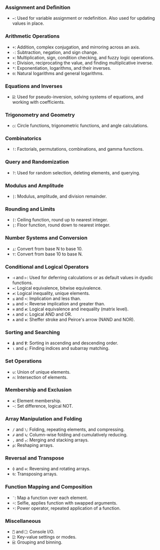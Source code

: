 ### Assignment and Definition

- `←`: Used for variable assignment or redefinition. Also used for updating values in place.

### Arithmetic Operations

- `+`: Addition, complex conjugation, and mirroring across an axis.
- `-`: Subtraction, negation, and sign change.
- `×`: Multiplication, sign, condition checking, and fuzzy logic operations.
- `÷`: Division, reciprocating the value, and finding multiplicative inverse.
- `*`: Exponentiation, logarithms, and their inverses.
- `⍟`: Natural logarithms and general logarithms.

### Equations and Inverses

- `⌹`: Used for pseudo-inversion, solving systems of equations, and working with coefficients.

### Trigonometry and Geometry

- `○`: Circle functions, trigonometric functions, and angle calculations.

### Combinatorics

- `!`: Factorials, permutations, combinations, and gamma functions.

### Query and Randomization

- `?`: Used for random selection, deleting elements, and querying.

### Modulus and Amplitude

- `|`: Modulus, amplitude, and division remainder.

### Rounding and Limits

- `⌈`: Ceiling function, round up to nearest integer.
- `⌊`: Floor function, round down to nearest integer.

### Number Systems and Conversion

- `⊥`: Convert from base N to base 10.
- `⊤`: Convert from base 10 to base N.

### Conditional and Logical Operators

- `⊣` and `⊢`: Used for deferring calculations or as default values in dyadic functions.
- `=`: Logical equivalence, bitwise equivalence.
- `≠`: Logical inequality, unique elements.
- `≤` and `<`: Implication and less than.
- `≥` and `>`: Reverse implication and greater than.
- `≡` and `≢`: Logical equivalence and inequality (matrix level).
- `∧` and `∨`: Logical AND and OR.
- `⍲` and `⍱`: Sheffer stroke and Peirce's arrow (NAND and NOR).

### Sorting and Searching

- `⍋` and `⍒`: Sorting in ascending and descending order.
- `⍳` and `⍷`: Finding indices and subarray matching.

### Set Operations

- `∪`: Union of unique elements.
- `∩`: Intersection of elements.

### Membership and Exclusion

- `∊`: Element membership.
- `~`: Set difference, logical NOT.

### Array Manipulation and Folding

- `/` and `\`: Folding, repeating elements, and compressing.
- `⌿` and `⍀`: Column-wise folding and cumulatively reducing.
- `,` and `⍪`: Merging and stacking arrays.
- `⍴`: Reshaping arrays.

### Reversal and Transpose

- `⌽` and `⊖`: Reversing and rotating arrays.
- `⍉`: Transposing arrays.

### Function Mapping and Composition

- `¨`: Map a function over each element.
- `⍨`: Selfie, applies function with swapped arguments.
- `⍣`: Power operator, repeated application of a function.

### Miscellaneous

- `⍞` and `⎕`: Console I/O.
- `⍠`: Key-value settings or modes.
- `⌸`: Grouping and binning.